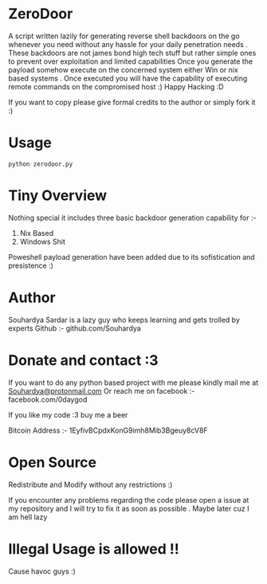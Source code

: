 # ZeroDoor

A script written lazily for generating reverse shell backdoors on the go whenever you need without any hassle for your daily penetration needs .
These backdoors are not james bond high tech stuff but rather simple ones to prevent over exploitation and limited capabilities 
Once you generate the payload somehow execute on the concerned system either Win or nix based systems  .
Once executed you will have the capability of executing remote commands on the compromised host :) 
Happy Hacking :D

If you want to copy please give formal credits to the author or simply fork it :)

# Usage 
```
python zerodoor.py

```

# Tiny Overview

Nothing special it includes three basic backdoor generation capability for :- 

1. Nix Based
2. Windows Shit  

Poweshell payload generation have been added due to its sofistication and presistence :)


# Author 

Souhardya Sardar is a lazy guy who keeps learning and gets trolled by experts 
Github :- github.com/Souhardya 

# Donate and contact :3 

If you want to do any python based project with me please kindly mail me at Souhardya@protonmail.com
Or reach me on facebook :- facebook.com/0daygod 

If you like my code :3 buy me a beer 

Bitcoin Address :- 1EyfivBCpdxKonG9imh8Mib3Bgeuy8cV8F


# Open Source 

Redistribute and Modify without any restrictions :)

If you encounter any problems regarding the code please open 
a issue at my repository and I will try to fix it as 
soon as possible . Maybe later cuz I am hell lazy 
 

# Illegal Usage is allowed !!

Cause havoc guys :)
